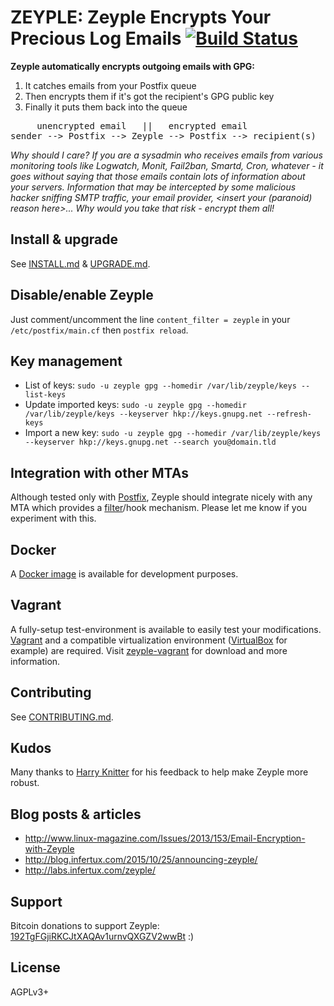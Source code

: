 # ZEYPLE: Zeyple Encrypts Your Precious Log Emails [![Build Status](https://travis-ci.org/infertux/zeyple.png?branch=master)](https://travis-ci.org/infertux/zeyple)

**Zeyple automatically encrypts outgoing emails with GPG:**

1. It catches emails from your Postfix queue
1. Then encrypts them if it's got the recipient's GPG public key
1. Finally it puts them back into the queue

<pre>
     unencrypted email   ||   encrypted email
sender --> Postfix --> Zeyple --> Postfix --> recipient(s)
</pre>

_Why should I care? If you are a sysadmin who receives emails from various monitoring tools like Logwatch, Monit, Fail2ban, Smartd, Cron, whatever - it goes without saying that those emails contain lots of information about your servers.
Information that may be intercepted by some malicious hacker sniffing SMTP traffic, your email provider, &lt;insert your (paranoid) reason here&gt;...
Why would you take that risk - encrypt them all!_

## Install & upgrade

See [INSTALL.md](INSTALL.md) & [UPGRADE.md](UPGRADE.md).

## Disable/enable Zeyple

Just comment/uncomment the line `content_filter = zeyple` in your `/etc/postfix/main.cf` then `postfix reload`.

## Key management

* List of keys: `sudo -u zeyple gpg --homedir /var/lib/zeyple/keys --list-keys`
* Update imported keys: `sudo -u zeyple gpg --homedir /var/lib/zeyple/keys --keyserver hkp://keys.gnupg.net --refresh-keys`
* Import a new key: `sudo -u zeyple gpg --homedir /var/lib/zeyple/keys --keyserver hkp://keys.gnupg.net --search you@domain.tld`

## Integration with other MTAs

Although tested only with [Postfix](http://www.postfix.org/), Zeyple should integrate nicely with any MTA which provides a [filter](http://www.postfix.org/FILTER_README.html "Postfix After-Queue Content Filter")/hook mechanism. Please let me know if you experiment with this.

## Docker

A [Docker image](https://gitlab.com/nebulon42/zeyple-docker) is available for development purposes.

## Vagrant

A fully-setup test-environment is available to easily test your modifications.
[Vagrant](https://www.vagrantup.com/) and a compatible virtualization environment ([VirtualBox](https://www.virtualbox.org/) for example) are required.
Visit [zeyple-vagrant](https://github.com/Nithanim/zeyple-vagrant) for download and more information.

## Contributing

See [CONTRIBUTING.md](CONTRIBUTING.md).

## Kudos

Many thanks to [Harry Knitter](http://www.linux-magazine.com/Issues/2013/153/Email-Encryption-with-Zeyple) for his feedback to help make Zeyple more robust.

## Blog posts & articles

- http://www.linux-magazine.com/Issues/2013/153/Email-Encryption-with-Zeyple
- http://blog.infertux.com/2015/10/25/announcing-zeyple/
- http://labs.infertux.com/zeyple/

## Support

Bitcoin donations to support Zeyple: [192TgFGjiRKCJtXAQAv1urnvQXGZV2wwBt](bitcoin:192TgFGjiRKCJtXAQAv1urnvQXGZV2wwBt?message=Zeyple) :)

## License

AGPLv3+

